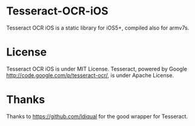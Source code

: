 Tesseract-OCR-iOS
=================

Tesseract OCR iOS is a static library for iOS5+, compiled also for armv7s.


License
=================

Tesseract OCR iOS is under MIT License.
Tesseract, powered by Google http://code.google.com/p/tesseract-ocr/, is under Apache License.

Thanks
=================

Thanks to https://github.com/ldiqual for the good wrapper for Tesseract.
